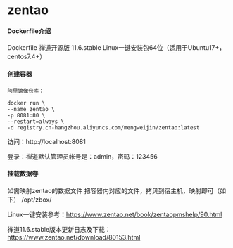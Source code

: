 # zentao

#### Dockerfile介绍
  Dockerfile 禅道开源版 11.6.stable Linux一键安装包64位（适用于Ubuntu17+，centos7.4+）
  
#### 创建容器
```
阿里镜像仓库：

docker run \
--name zentao \
-p 8081:80 \
--restart=always \
-d registry.cn-hangzhou.aliyuncs.com/mengweijin/zentao:latest
```

访问：http://localhost:8081

登录：禅道默认管理员帐号是：admin，密码：123456

#### 挂载数据卷
如需映射zentao的数据文件 把容器内对应的文件，拷贝到宿主机，映射即可（如下）
/opt/zbox/

Linux一键安装参考：https://www.zentao.net/book/zentaopmshelp/90.html

禅道11.6.stable版本更新日志及下载：https://www.zentao.net/download/80153.html